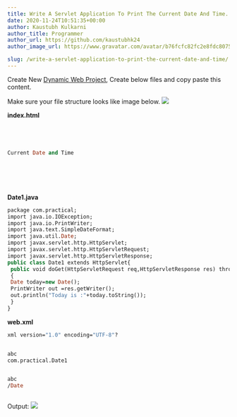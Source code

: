 ```yaml
---
title: Write A Servlet Application To Print The Current Date And Time.
date: 2020-11-24T10:51:35+00:00
author: Kaustubh Kulkarni
author_title: Programmer
author_url: https://github.com/kaustubhk24
author_image_url: https://www.gravatar.com/avatar/b76fcfc82fc2e8fdc8075636f1735f61?s=200

slug: /write-a-servlet-application-to-print-the-current-date-and-time/
---
```

Create New [Dynamic Web Project](https://en.wikipedia.org/wiki/Dynamic_web_page), Create below files and copy paste this content.

Make sure your file structure looks like image below.
![](https://www.kaustubh.codes/imgs/wp-content/uploads/2020/11/image-22.png) 

**index.html**

```vb title="file.vb"




Current Date and Time







```

**Date1.java**

```vb title="file.vb"
package com.practical;
import java.io.IOException;
import java.io.PrintWriter;
import java.text.SimpleDateFormat;
import java.util.Date;
import javax.servlet.http.HttpServlet;
import javax.servlet.http.HttpServletRequest;
import javax.servlet.http.HttpServletResponse;
public class Date1 extends HttpServlet{
 public void doGet(HttpServletRequest req,HttpServletResponse res) throws IOException
 {
 Date today=new Date();
 PrintWriter out =res.getWriter();
 out.println("Today is :"+today.toString());
 }
}

```

**web.xml**

```vb title="file.vb"
xml version="1.0" encoding="UTF-8"?


abc
com.practical.Date1


abc
/Date



```

Output:
![](https://www.kaustubh.codes/imgs/wp-content/uploads/2020/11/image-23.png) 